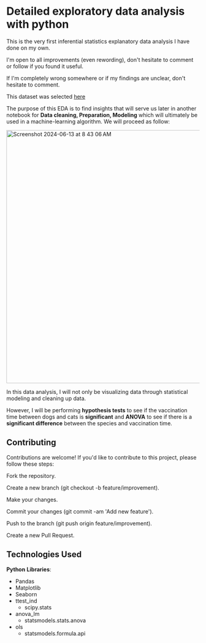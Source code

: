 # Detailed exploratory data analysis with python 

This is the very first inferential statistics explanatory data analysis I have done on my own. 

I'm open to all improvements (even rewording), don't hesitate to comment or follow if you found it useful. 

If I'm completely wrong somewhere or if my findings are unclear, don't hesitate to comment.

This dataset was selected [here](https://www.kaggle.com/code/mmujtabah/animal-bites-analysis/input)

The purpose of this EDA is to find insights that will serve us later in another notebook for **Data cleaning, Preparation, Modeling** which will ultimately be used in a machine-learning algorithm. We will proceed as follow:

<img width="660" alt="Screenshot 2024-06-13 at 8 43 06 AM" src="https://github.com/rp37458/AnimalBites/assets/147536351/39bb75c6-5611-4b3d-9235-bc78c6ce5641">

In this data analysis, I will not only be visualizing data through statistical modeling and cleaning up data. 

However, I will be performing **hypothesis tests** to see if the vaccination time between dogs and cats is **significant** and **ANOVA** to see if there is 
a **significant difference** between the species and vaccination time. 

## Contributing

Contributions are welcome! If you'd like to contribute to this project, please follow these steps:

Fork the repository.

Create a new branch (git checkout -b feature/improvement).

Make your changes.

Commit your changes (git commit -am 'Add new feature').

Push to the branch (git push origin feature/improvement).

Create a new Pull Request.

## Technologies Used
**Python** **Libraries**:
- Pandas
- Matplotlib
- Seaborn
- ttest_ind
  - scipy.stats
- anova_lm 
  - statsmodels.stats.anova 
- ols
  - statsmodels.formula.api




